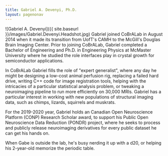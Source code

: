 ```yaml
---
title: Gabriel A. Devenyi, Ph.D.
layout: pagenonav
---
```

![Gabriel A. Devenyi]({{ site.baseurl }}/images/Gabriel.Devenyi.Headshot.jpg)
Gabriel joined CoBrALab in August 2014 when it made its transition from UofT's CAMH to the McGill's Douglas Brain Imaging Center. Prior to joining CoBrALab, Gabriel completed a Bachelor of Engineering and Ph.D. in Engineering Physics at McMaster University where he studied the role interfaces play in crystal growth for semiconductor applications.

In CoBrALab Gabriel fills the role of "expert generalist", where any day he might be designing a low-cost animal perfusion rig, replacing a failed hard drive, writing C++ code for image registration tools, helping with the intricacies of a particular statistical analysis problem, or tweaking a neuroimaging pipeline to run more efficiently on 30,000 MRIs. Gabriel has a particular interest in working with new populations of structural imaging data, such as chimps, lizards, squirrels and muskrats.

For the 2019-2020 year, Gabriel holds an Canadian Open Neuroscience Platform (CONP) Research Scholar award, to support his Public Open Neuroscience Data Reduction (PONDR) project, where he seeks to process and publicly release neuroimaging derivatives for every public dataset he can get his hands on.

When Gabe is outside the lab, he's busy nerding it up with a d20, or helping his 2-year-old memorize the periodic table.

